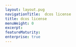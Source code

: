 ```yaml
---
layout: layout.pug
navigationTitle:  dcos license
title: dcos license
menuWeight: 0
excerpt:
featureMaturity:
enterprise: true
---
```

